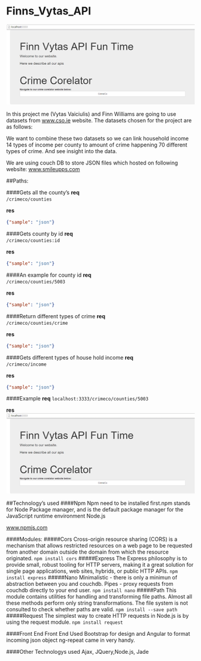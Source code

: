 # Finns_Vytas_API

![alt tag](https://raw.githubusercontent.com/VytasHub/finns_vytas_api/master/screenhots/HomePage.png)


In this project me (Vytas Vaiciulis) and Finn Williams are going to use datasets from www.cso.ie website.
The datasets chosen for the project are as follows:

We want to combine these two datasets so we can link household income 14 types of income per county to amount of crime happening 70 different types of crime. And see insight into the data.

We are using couch DB to store JSON files which hosted on following website: www.smileupps.com


##Paths:

####Gets all the county’s
**req**  
`/crimeco/counties`

**res**  
```json
{"sample": "json"}
```

####Gets county by id
**req**  
`/crimeco/counties:id`

**res**  
```json
{"sample": "json"}
```

####An example for county id
**req**  
`/crimeco/counties/5003`

**res**  
```json
{"sample": "json"}
```

####Return different types of crime 
**req**  
`/crimeco/counties/crime`

**res**  
```json
{"sample": "json"}
```

####Gets different types of house hold income
**req**  
`/crimeco/income`

**res**  
```json
{"sample": "json"}
```

####Example
**req** 
`localhost:3333/crimeco/counties/5003`

**res**  
![alt tag](https://raw.githubusercontent.com/VytasHub/finns_vytas_api/master/screenhots/HomePage.png)



##Technology’s used
####Npm
Npm need to be installed first.npm stands for Node Package manager, and is the default package manager for the JavaScript runtime environment Node.js

www.npmjs.com

####Modules: 
#####Cors
Cross-origin resource sharing (CORS) is a mechanism that allows restricted resources on a web page to be requested from another domain outside the domain from which the resource originated.
`npm install cors`
#####Express
The Express philosophy is to provide small, robust tooling for HTTP servers, making it a great solution for single page applications, web sites, hybrids, or public HTTP APIs.
`npm install express`
#####Nano
Minimalistic - there is only a minimun of abstraction between you and couchdb.
Pipes - proxy requests from couchdb directly to your end user.
`npm install nano`
#####Path
This module contains utilities for handling and transforming file paths. Almost all these methods perform only string transformations. The file system is not consulted to check whether paths are valid.
`npm install --save path`
#####Request
The simplest way to create HTTP requests in Node.js is by using the request module.
`npm install request`


####Front End
Front End
Used Bootstrap for design and Angular to format incoming json object ng-repeat came in very handy.

####Other Technologys used 
Ajax, JQuery,Node.js, Jade









